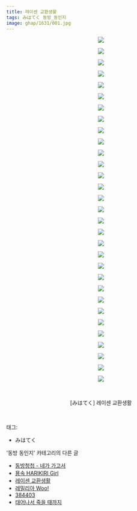 ```yaml
---
title: 레이센 교환생활
tags: みはてく 동방_동인지
image: ghap/1631/001.jpg
---
```

<div class="article">
<p style="text-align: center; clear: none; float: none;"><img src="{{ site.nasurl }}/ghap/1631/001.jpg"/></p>
<p style="text-align: center; clear: none; float: none;"><img src="{{ site.nasurl }}/ghap/1631/002.jpg"/></p>
<p style="text-align: center; clear: none; float: none;"><img src="{{ site.nasurl }}/ghap/1631/003.jpg"/></p>
<p style="text-align: center; clear: none; float: none;"><img src="{{ site.nasurl }}/ghap/1631/004.jpg"/></p>
<p style="text-align: center; clear: none; float: none;"><img src="{{ site.nasurl }}/ghap/1631/005.jpg"/></p>
<p style="text-align: center; clear: none; float: none;"><img src="{{ site.nasurl }}/ghap/1631/006.jpg"/></p>
<p style="text-align: center; clear: none; float: none;"><img src="{{ site.nasurl }}/ghap/1631/007.jpg"/></p>
<p style="text-align: center; clear: none; float: none;"><img src="{{ site.nasurl }}/ghap/1631/008.jpg"/></p>
<p style="text-align: center; clear: none; float: none;"><img src="{{ site.nasurl }}/ghap/1631/009.jpg"/></p>
<p style="text-align: center; clear: none; float: none;"><img src="{{ site.nasurl }}/ghap/1631/010.jpg"/></p>
<p style="text-align: center; clear: none; float: none;"><img src="{{ site.nasurl }}/ghap/1631/011.jpg"/></p>
<p style="text-align: center; clear: none; float: none;"><img src="{{ site.nasurl }}/ghap/1631/012.jpg"/></p>
<p style="text-align: center; clear: none; float: none;"><img src="{{ site.nasurl }}/ghap/1631/013.jpg"/></p>
<p style="text-align: center; clear: none; float: none;"><img src="{{ site.nasurl }}/ghap/1631/014.jpg"/></p>
<p style="text-align: center; clear: none; float: none;"><img src="{{ site.nasurl }}/ghap/1631/015.jpg"/></p>
<p style="text-align: center; clear: none; float: none;"><img src="{{ site.nasurl }}/ghap/1631/016.jpg"/></p>
<p style="text-align: center; clear: none; float: none;"><img src="{{ site.nasurl }}/ghap/1631/017.jpg"/></p>
<p style="text-align: center; clear: none; float: none;"><img src="{{ site.nasurl }}/ghap/1631/018.jpg"/></p>
<p style="text-align: center; clear: none; float: none;"><img src="{{ site.nasurl }}/ghap/1631/019.jpg"/></p>
<p style="text-align: center; clear: none; float: none;"><img src="{{ site.nasurl }}/ghap/1631/020.jpg"/></p>
<p style="text-align: center; clear: none; float: none;"><img src="{{ site.nasurl }}/ghap/1631/021.jpg"/></p>
<p style="text-align: center; clear: none; float: none;"><img src="{{ site.nasurl }}/ghap/1631/022.jpg"/></p>
<p style="text-align: center; clear: none; float: none;"><img src="{{ site.nasurl }}/ghap/1631/023.jpg"/></p>
<p style="text-align: center; clear: none; float: none;"><img src="{{ site.nasurl }}/ghap/1631/024.jpg"/></p>
<p style="text-align: center; clear: none; float: none;"><img src="{{ site.nasurl }}/ghap/1631/025.jpg"/></p>
<p style="text-align: center; clear: none; float: none;"><img src="{{ site.nasurl }}/ghap/1631/026.jpg"/></p>
<p style="text-align: center; clear: none; float: none;"><img src="{{ site.nasurl }}/ghap/1631/027.jpg"/></p>
<p style="text-align: center; clear: none; float: none;"><img src="{{ site.nasurl }}/ghap/1631/028.jpg"/></p>
<p style="text-align: center; clear: none; float: none;"><img src="{{ site.nasurl }}/ghap/1631/029.jpg"/></p>
<p style="text-align: center; clear: none; float: none;"><img src="{{ site.nasurl }}/ghap/1631/030.jpg"/></p>
<p style="text-align: center; clear: none; float: none;"><img src="{{ site.nasurl }}/ghap/1631/031.jpg"/></p>
<p style="text-align: center; clear: none; float: none;"><br/></p>
<p style="text-align: center; clear: none; float: none;">[みはてく] 레이센 교환생활</p>
<p><br/></p>
</div><div class="tagTrail">
<p>태그: </p>
<ul>
<li>みはてく</li>
</ul>
</div><div class="another">
<p>'동방 동인지' 카테고리의 다른 글</p>
<ul>
<li><a href="/2016-08-16-ghap_1633">동방청첩 - 네가 가고서</a></li>
<li><a href="/2016-08-16-ghap_1632">묭속 HARIKIRI Girl</a></li>
<li><a href="/2016-08-16-ghap_1631">레이센 교환생활</a></li>
<li><a href="/2016-08-16-ghap_1630">레밀리아 Woo!</a></li>
<li><a href="/2016-08-16-ghap_1629">384403</a></li>
<li><a href="/2016-08-16-ghap_1628">태어나서 죽을 때까지</a></li>
</ul>
</div><div class="cb_module cb_fluid">
<div class="cb_wrt cb_profile">
</div><!-- commentList close -->
</div>